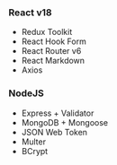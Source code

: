 ### React v18
- Redux Toolkit
- React Hook Form
- React Router v6
- React Markdown
- Axios

### NodeJS
- Express + Validator
- MongoDB + Mongoose
- JSON Web Token
- Multer
- BCrypt
